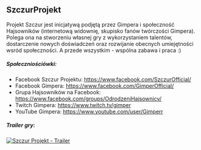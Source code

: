 SzczurProjekt
-------------

Projekt Szczur jest inicjatywą podjętą przez Gimpera i społeczność Hajsowników (internetową widownię, skupisko fanów twórczości Gimpera). Polega ona na stworzeniu własnej gry z wykorzystaniem talentów, dostarczenie nowych doświadczeń oraz rozwijanie obecnych umiejętności wsród społeczności. A przede wszystkim - wspólna zabawa i praca :)

##### Społeczniościówki:

- Facebook Szczur Projektu: https://www.facebook.com/SzczurOfficial/
- Facebook Gimpera: https://www.facebook.com/GimperOfficial/
- Grupa Hajsowników na Facebook: https://www.facebook.com/groups/OdrodzeniHajsownicy/
- Twitch Gimpera: https://www.twitch.tv/gimper
- YouTube Gimpera: https://www.youtube.com/user/Gimperr

##### Trailer gry:

[![Szczur Projekt - Trailer](https://img.youtube.com/vi/UHkPLtlzz7E/0.jpg)](https://www.youtube.com/watch?v=UHkPLtlzz7E)

